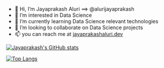 - 👋 Hi, I’m Jayaprakash Aluri ==> @alurijayaprakash
- 👀 I’m interested in Data Science
- 🌱 I’m currently learning Data Science relevant technologies
- 💞️ I’m looking to collaborate on Data Science projects
- 📫 you can reach me at [jayaprakashaluri.dev](https://jayaprakashaluri.dev)


[![Jayaprakash's GitHub stats](https://github-readme-stats.vercel.app/api?username=alurijayaprakash&show_icons=true)](https://github.com/alurijayaprakash/github-readme-stats)

[![Top Langs](https://github-readme-stats.vercel.app/api/top-langs/?username=alurijayaprakash)](https://github.com/alurijayaprakash/github-readme-stats)



<!---
alurijayaprakash/alurijayaprakash is a ✨ special ✨ repository because its `README.md` (this file) appears on your GitHub profile.
You can click the Preview link to take a look at your changes.
--->
